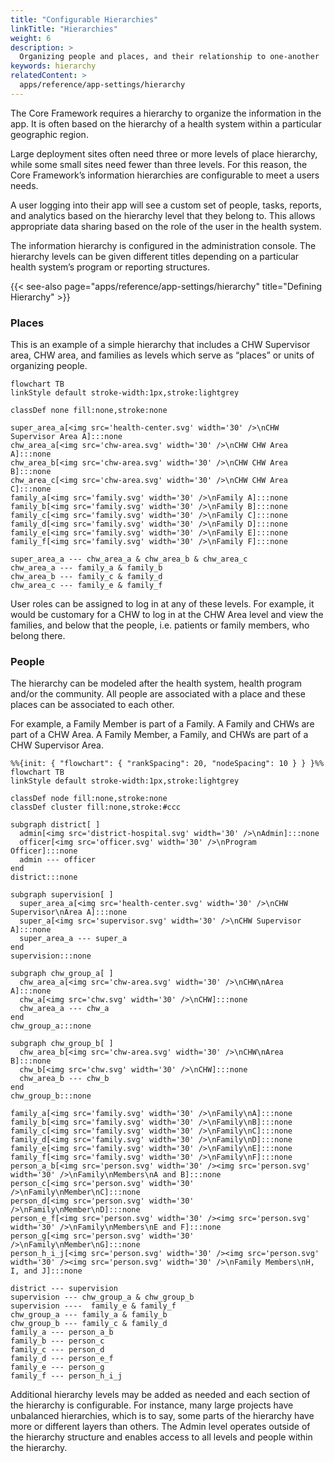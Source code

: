 ```yaml
---
title: "Configurable Hierarchies"
linkTitle: "Hierarchies"
weight: 6
description: >
  Organizing people and places, and their relationship to one-another
keywords: hierarchy
relatedContent: >
  apps/reference/app-settings/hierarchy
---
```


The Core Framework requires a hierarchy to organize the information in the app. It is often based on the hierarchy of a health system within a particular geographic region. 

Large deployment sites often need three or more levels of place hierarchy, while some small sites need fewer than three levels. For this reason, the Core Framework’s information hierarchies are configurable to meet a users needs.

A user logging into their app will see a custom set of people, tasks, reports, and analytics based on the hierarchy level that they belong to. This allows appropriate data sharing based on the role of the user in the health system. 

The information hierarchy is configured in the administration console. The hierarchy levels can be given different titles depending on a particular health system’s program or reporting structures. 

{{< see-also page="apps/reference/app-settings/hierarchy" title="Defining Hierarchy" >}}


### Places

This is an example of a simple hierarchy that includes a CHW Supervisor area, CHW area, and families as levels which serve as “places” or units of organizing people. 

```mermaid
flowchart TB
linkStyle default stroke-width:1px,stroke:lightgrey

classDef none fill:none,stroke:none

super_area_a[<img src='health-center.svg' width='30' />\nCHW Supervisor Area A]:::none
chw_area_a[<img src='chw-area.svg' width='30' />\nCHW CHW Area A]:::none
chw_area_b[<img src='chw-area.svg' width='30' />\nCHW CHW Area B]:::none
chw_area_c[<img src='chw-area.svg' width='30' />\nCHW CHW Area C]:::none
family_a[<img src='family.svg' width='30' />\nFamily A]:::none
family_b[<img src='family.svg' width='30' />\nFamily B]:::none
family_c[<img src='family.svg' width='30' />\nFamily C]:::none
family_d[<img src='family.svg' width='30' />\nFamily D]:::none
family_e[<img src='family.svg' width='30' />\nFamily E]:::none
family_f[<img src='family.svg' width='30' />\nFamily F]:::none

super_area_a --- chw_area_a & chw_area_b & chw_area_c
chw_area_a --- family_a & family_b
chw_area_b --- family_c & family_d
chw_area_c --- family_e & family_f
```

User roles can be assigned to log in at any of these levels. For example, it would be customary for a CHW to log in at the CHW Area level and view the families, and below that the people, i.e. patients or family members, who belong there.

### People

The hierarchy can be modeled after the health system, health program and/or the community.  All people are associated with a place and these places can be associated to each other. 

For example, a Family Member is part of a Family. A Family and CHWs are part of a CHW Area. A Family Member, a Family, and CHWs are part of a CHW Supervisor Area. 

```mermaid
%%{init: { "flowchart": { "rankSpacing": 20, "nodeSpacing": 10 } } }%%
flowchart TB
linkStyle default stroke-width:1px,stroke:lightgrey

classDef node fill:none,stroke:none
classDef cluster fill:none,stroke:#ccc

subgraph district[ ]
  admin[<img src='district-hospital.svg' width='30' />\nAdmin]:::none
  officer[<img src='officer.svg' width='30' />\nProgram Officer]:::none
  admin --- officer
end
district:::none

subgraph supervision[ ]
  super_area_a[<img src='health-center.svg' width='30' />\nCHW Supervisor\nArea A]:::none
  super_a[<img src='supervisor.svg' width='30' />\nCHW Supervisor A]:::none
  super_area_a --- super_a
end
supervision:::none

subgraph chw_group_a[ ]
  chw_area_a[<img src='chw-area.svg' width='30' />\nCHW\nArea A]:::none
  chw_a[<img src='chw.svg' width='30' />\nCHW]:::none
  chw_area_a --- chw_a
end
chw_group_a:::none

subgraph chw_group_b[ ]
  chw_area_b[<img src='chw-area.svg' width='30' />\nCHW\nArea B]:::none
  chw_b[<img src='chw.svg' width='30' />\nCHW]:::none
  chw_area_b --- chw_b
end
chw_group_b:::none

family_a[<img src='family.svg' width='30' />\nFamily\nA]:::none
family_b[<img src='family.svg' width='30' />\nFamily\nB]:::none
family_c[<img src='family.svg' width='30' />\nFamily\nC]:::none
family_d[<img src='family.svg' width='30' />\nFamily\nD]:::none
family_e[<img src='family.svg' width='30' />\nFamily\nE]:::none
family_f[<img src='family.svg' width='30' />\nFamily\nF]:::none
person_a_b[<img src='person.svg' width='30' /><img src='person.svg' width='30' />\nFamily\nMembers\nA and B]:::none
person_c[<img src='person.svg' width='30' />\nFamily\nMember\nC]:::none
person_d[<img src='person.svg' width='30' />\nFamily\nMember\nD]:::none
person_e_f[<img src='person.svg' width='30' /><img src='person.svg' width='30' />\nFamily\nMembers\nE and F]:::none
person_g[<img src='person.svg' width='30' />\nFamily\nMember\nG]:::none
person_h_i_j[<img src='person.svg' width='30' /><img src='person.svg' width='30' /><img src='person.svg' width='30' />\nFamily Members\nH, I, and J]:::none

district --- supervision
supervision --- chw_group_a & chw_group_b 
supervision ----  family_e & family_f
chw_group_a --- family_a & family_b
chw_group_b --- family_c & family_d
family_a --- person_a_b
family_b --- person_c
family_c --- person_d
family_d --- person_e_f
family_e --- person_g
family_f --- person_h_i_j
```

Additional hierarchy levels may be added as needed and each section of the hierarchy is configurable. For instance, many large projects have unbalanced hierarchies, which is to say, some parts of the hierarchy have more or different layers than others.
The Admin level operates outside of the hierarchy structure and enables access to all levels and people within the hierarchy.
